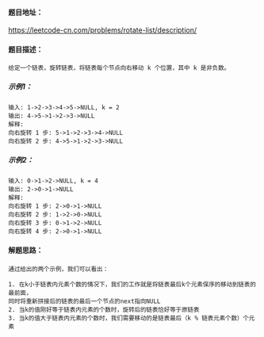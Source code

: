 #### 题目地址：
https://leetcode-cn.com/problems/rotate-list/description/

#### 题目描述：

    给定一个链表，旋转链表，将链表每个节点向右移动 k 个位置，其中 k 是非负数。

##### 示例1：


    输入: 1->2->3->4->5->NULL, k = 2
    输出: 4->5->1->2->3->NULL
    解释:
    向右旋转 1 步: 5->1->2->3->4->NULL
    向右旋转 2 步: 4->5->1->2->3->NULL



##### 示例2：

    输入: 0->1->2->NULL, k = 4
    输出: 2->0->1->NULL
    解释:
    向右旋转 1 步: 2->0->1->NULL
    向右旋转 2 步: 1->2->0->NULL
    向右旋转 3 步: 0->1->2->NULL
    向右旋转 4 步: 2->0->1->NULL


#### 解题思路：
    通过给出的两个示例，我们可以看出：

    1. 在k小于链表内元素个数的情况下，我们的工作就是将链表最后k个元素保序的移动到链表的最前面，
    同时将重新拼接后的链表的最后一个节点的next指向NULL
    2. 当k的值刚好等于链表内元素的个数时，旋转后的链表恰好等于原链表
    3. 当k的值大于链表内元素的个数时，我们需要移动的是链表最后（k % 链表元素个数）个元素
    



